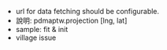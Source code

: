  * url for data fetching should be configurable.
 * 說明: pdmaptw.projection [lng, lat]
 * sample: fit & init
 * village issue
